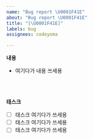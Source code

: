 ```yaml
---
name: "Bug report \U0001F41E"
about: "Bug report \U0001F41E"
title: "[\U0001F41E]"
labels: bug
assignees: codeyoma

---
```


**내용**
* 여기다가 내용 쓰세용

</br></br>

**태스크**

- [ ] 태스크 여기다가 쓰세용
- [ ] 태스크 여기다가 쓰세용
- [ ] 태스크 여기다가 쓰세용
